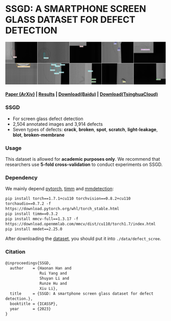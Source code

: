 # SSGD: A SMARTPHONE SCREEN GLASS DATASET FOR DEFECT DETECTION
![part-1](figures/vis_part1.jpg)
<!-- ![part-2](figures/vis_part2.jpg) -->
####  [Paper (ArXiv)](https://arxiv.org/pdf/2303.06673.pdf) | [Results](./RESULT.md) | [Download(Baidu)]( https://pan.baidu.com/s/1YePYG74EyoN_Dqg9AQXW4A?pwd=qeaq) | [Download(TsinghuaCloud)](https://cloud.tsinghua.edu.cn/f/d4fc3cc51da64871bbf1/?dl=1)


### SSGD
- For screen glass defect detection
- 2,504 annotated images and 3,914 defects
- Seven types of defects: **crack**, **broken**, **spot**, **scratch**, **light-leakage**, **blot**, **broken-membrane**

### Usage
This dataset is allowed for **academic purposes only**. We recommend that researchers use **5-fold cross-validation** to conduct experiments on SSGD.

### Dependency
We mainly depend [pytorch](https://pytorch.org/get-started/locally/), [timm](https://github.com/huggingface/pytorch-image-models) and [mmdetection](https://github.com/open-mmlab/mmdetection):
```
pip install torch==1.7.1+cu110 torchvision==0.8.2+cu110 torchaudio==0.7.2 -f https://download.pytorch.org/whl/torch_stable.html
pip install timm==0.3.2
pip install mmcv-full==1.3.17 -f https://download.openmmlab.com/mmcv/dist/cu110/torch1.7/index.html
pip install mmdet==2.25.0
```
After downloading the [dataset](https://cloud.tsinghua.edu.cn/f/0a03abd18c0f4038a9c4/?dl=1), you should put it into ```./data/defect_scree```.

### Citation

```
@inproceedings{SSGD,
  author    = {Haonan Han and
               Rui Yang and
               Shuyan Li and
               Runze Hu and
               Xiu Li},
  title     = {SSGD: A smartphone screen glass dataset for defect detection.},
  booktitle = {ICASSP},
  year      = {2023}
}
```
